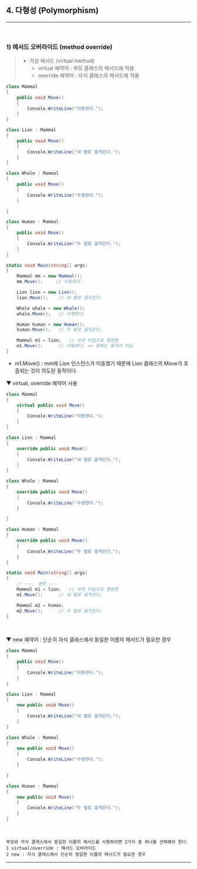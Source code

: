 ## 4. 다형성 (Polymorphism)
****
<br> 

### 1) 메서드 오버라이드 (method override)
> - 가상 메서드 (virtual method)
>    - virtual 예약어 : 부모 클래스의 메서드에 적용
>    - override 예약어 : 자식 클래스의 메서드에 적용

```csharp
class Mammal
{
    public void Move()
    {
        Console.WriteLine("이동한다.");
    }
}

class Lion : Mammal
{
    public void Move()
    {
        Console.WriteLine("네 발로 움직인다.");
    }
}

class Whale : Mammal
{
    public void Move()
    {
        Console.WriteLine("수영한다.");
    }

}

class Human : Mammal
{
    public void Move()
    {
        Console.WriteLine("두 발로 움직인다.");
    }
}

static void Main(string[] args)
{
    Mammal mm = new Mammal();
    mm.Move();     // 이동한다.

    Lion lion = new Lion();
    lion.Move();    // 네 발로 움직인다.

    Whale whale = new Whale();
    whale.Move();   // 수영한다.

    Human human = new Human();
    human.Move();   // 두 발로 움직인다.

    Mammal m1 = lion;   // 부모 타입으로 형변환
    m1.Move();      // 이동한다. => 원하는 동작이 아님
}
```
- m1.Move() : mm에 Lion 인스턴스가 이동했기 때문에 Lion 클래스의 Move가 호촐되는 것이 의도된 동작이다.

▼ virtual, override 예약어 사용
```csharp
class Mammal
{
    virtual public void Move()
    {
        Console.WriteLine("이동한다.");
    }
}

class Lion : Mammal
{
    override public void Move()
    {
        Console.WriteLine("네 발로 움직인다.");
    }
}

class Whale : Mammal
{
    override public void Move()
    {
        Console.WriteLine("수영한다.");
    }

}

class Human : Mammal
{
    override public void Move()
    {
        Console.WriteLine("두 발로 움직인다.");
    }
}

static void Main(string[] args)
{
    // ---- 생략 ----
    Mammal m1 = lion;   // 부모 타입으로 형변환
    m1.Move();      // 네 발로 움직인다.

    Mammal m2 = human;
    m2.Move();      // 두 발로 움직인다.
}
```
<br>

▼ new 예약어 : 단순히 자식 클래스에서 동일한 이름의 메서드가 필요한 경우
```csharp
class Mammal
{
    public void Move()
    {
        Console.WriteLine("이동한다.");
    }
}

class Lion : Mammal
{
    new public void Move()
    {
        Console.WriteLine("네 발로 움직인다.");
    }
}

class Whale : Mammal
{
    new public void Move()
    {
        Console.WriteLine("수영한다.");
    }

}

class Human : Mammal
{
    new public void Move()
    {
        Console.WriteLine("두 발로 움직인다.");
    }
}
```
<br>

```
부모와 자식 클래스에서 동일한 이름의 메서드를 사용하려면 2가지 중 하나를 선택해야 한다.
1 virtual/override : 메서드 오버라이드
2 new : 자식 클래스에서 단순히 동일한 이름의 메서드가 필요한 경우
```
****
<br>
